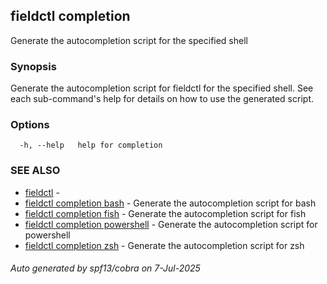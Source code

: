 ## fieldctl completion

Generate the autocompletion script for the specified shell

### Synopsis

Generate the autocompletion script for fieldctl for the specified shell.
See each sub-command's help for details on how to use the generated script.


### Options

```
  -h, --help   help for completion
```

### SEE ALSO

* [fieldctl](fieldctl.md)	 - 
* [fieldctl completion bash](fieldctl_completion_bash.md)	 - Generate the autocompletion script for bash
* [fieldctl completion fish](fieldctl_completion_fish.md)	 - Generate the autocompletion script for fish
* [fieldctl completion powershell](fieldctl_completion_powershell.md)	 - Generate the autocompletion script for powershell
* [fieldctl completion zsh](fieldctl_completion_zsh.md)	 - Generate the autocompletion script for zsh

###### Auto generated by spf13/cobra on 7-Jul-2025
